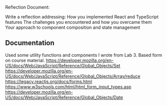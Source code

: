 Reflection Document:

Write a reflection addressing:
How you implemented React and TypeScript features
The challenges you encountered and how you overcame them
Your approach to component composition and state management

## Documentation

Used some utility functions and components I wrote from Lab 3.
Based form on course material.
https://developer.mozilla.org/en-US/docs/Web/JavaScript/Reference/Global_Objects/Set
https://developer.mozilla.org/en-US/docs/Web/JavaScript/Reference/Global_Objects/Array/reduce
https://legacy.reactjs.org/docs/forms.html
https://www.w3schools.com/html/html_form_input_types.asp
https://developer.mozilla.org/en-US/docs/Web/JavaScript/Reference/Global_Objects/Date